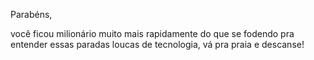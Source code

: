 Parabéns, 

você ficou milionário muito mais rapidamente do que se
fodendo pra entender essas paradas loucas de tecnologia,
vá pra praia e descanse!